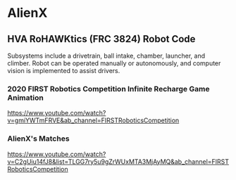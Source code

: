 # AlienX
## HVA RoHAWKtics (FRC 3824) Robot Code

Subsystems include a drivetrain, ball intake, chamber, launcher, and climber. Robot can be operated manually or autonomously, and computer vision is implemented to assist drivers.

### 2020 FIRST Robotics Competition Infinite Recharge Game Animation
https://www.youtube.com/watch?v=gmiYWTmFRVE&ab_channel=FIRSTRoboticsCompetition

### AlienX's Matches
https://www.youtube.com/watch?v=C2gUiu14fJ8&list=TLGG7ry5u9gZrWUxMTA3MjAyMQ&ab_channel=FIRSTRoboticsCompetition
